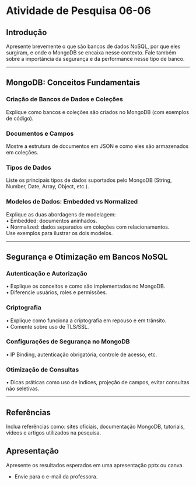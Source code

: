 # Atividade de Pesquisa 06-06

## Introdução

Apresente brevemente o que são bancos de dados NoSQL, por que eles surgiram, e onde o MongoDB se encaixa nesse contexto. Fale também sobre a importância da segurança e da performance nesse tipo de banco.

---

## MongoDB: Conceitos Fundamentais

### Criação de Bancos de Dados e Coleções

Explique como bancos e coleções são criados no MongoDB (com exemplos de código).

### Documentos e Campos

Mostre a estrutura de documentos em JSON e como eles são armazenados em coleções.

### Tipos de Dados

Liste os principais tipos de dados suportados pelo MongoDB (String, Number, Date, Array, Object, etc.).

### Modelos de Dados: Embedded vs Normalized

Explique as duas abordagens de modelagem:  
• Embedded: documentos aninhados.  
• Normalized: dados separados em coleções com relacionamentos.  
Use exemplos para ilustrar os dois modelos.

---

## Segurança e Otimização em Bancos NoSQL

### Autenticação e Autorização

• Explique os conceitos e como são implementados no MongoDB.  
• Diferencie usuários, roles e permissões.

### Criptografia

• Explique como funciona a criptografia em repouso e em trânsito.  
• Comente sobre uso de TLS/SSL.

### Configurações de Segurança no MongoDB

• IP Binding, autenticação obrigatória, controle de acesso, etc.

### Otimização de Consultas

• Dicas práticas como uso de índices, projeção de campos, evitar consultas não seletivas.

---

## Referências

Inclua referências como: sites oficiais, documentação MongoDB, tutoriais, vídeos e artigos utilizados na pesquisa.

## Apresentação

Apresente os resultados esperados em uma apresentação pptx ou canva.

- Envie para o e-mail da professora.